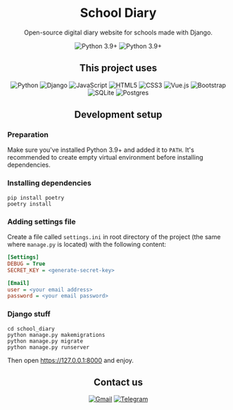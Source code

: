 <div style="text-align: center;">

# School Diary

Open-source digital diary website for schools made with Django.

<img alt="Python 3.9+" src="https://img.shields.io/badge/Python_Version-3.9+-blue.svg">
<img alt="Python 3.9+" src="https://img.shields.io/badge/License-MIT-yellow.svg">


## This project uses

<img alt="Python" src="https://img.shields.io/badge/python%20-%2314354C.svg?&style=for-the-badge&logo=python&logoColor=white"/>
<img alt="Django" src="https://img.shields.io/badge/django%20-%23092E20.svg?&style=for-the-badge&logo=django&logoColor=white"/>
<img alt="JavaScript" src="https://img.shields.io/badge/javascript%20-%23323330.svg?&style=for-the-badge&logo=javascript&logoColor=%23F7DF1E"/>
<img alt="HTML5" src="https://img.shields.io/badge/html5%20-%23E34F26.svg?&style=for-the-badge&logo=html5&logoColor=white"/>
<img alt="CSS3" src="https://img.shields.io/badge/css3%20-%231572B6.svg?&style=for-the-badge&logo=css3&logoColor=white"/>
<img alt="Vue.js" src="https://img.shields.io/badge/vuejs%20-%2335495e.svg?&style=for-the-badge&logo=vue.js&logoColor=%234FC08D"/>
<img alt="Bootstrap" src="https://img.shields.io/badge/bootstrap%20-%23563D7C.svg?&style=for-the-badge&logo=bootstrap&logoColor=white"/>
<img alt="SQLite" src ="https://img.shields.io/badge/sqlite-%2307405e.svg?&style=for-the-badge&logo=sqlite&logoColor=white"/>
<img alt="Postgres" src ="https://img.shields.io/badge/postgres-orangered.svg?&style=for-the-badge&logo=postgresql"/>

## Development setup

<div style="text-align: left;">

### Preparation

Make sure you've installed Python 3.9+ and added it to `PATH`.
It's recommended to create empty virtual environment before installing dependencies.

### Installing dependencies

```
pip install poetry
poetry install
```

### Adding settings file

Create a file called `settings.ini` in root directory
of the project (the same where `manage.py` is located) with
the following content:

```ini
[Settings]
DEBUG = True
SECRET_KEY = <generate-secret-key>

[Email]
user = <your email address>
password = <your email password>
```


### Django stuff

```
cd school_diary
python manage.py makemigrations
python manage.py migrate
python manage.py runserver
```

Then open https://127.0.0.1:8000 and enjoy.

</div>

## Contact us

<a href="mailto:ideasoft.spb@gmail.com"><img alt="Gmail" src="https://img.shields.io/badge/Gmail-D14836?style=for-the-badge&logo=gmail&logoColor=white"/></a>
<a href="https://t.me/AlanTheKnight"><img alt="Telegram" src="https://img.shields.io/badge/Telegram-2CA5E0?style=for-the-badge&logo=telegram&logoColor=white"></a>

</div>

